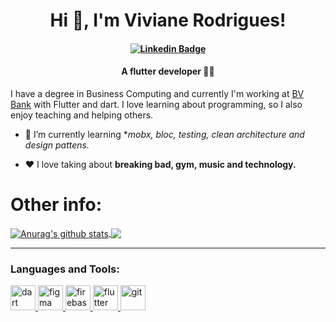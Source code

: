 <h1 align="center"> Hi 👋, I'm Viviane Rodrigues!

<h4 align="center">
  
[![Linkedin Badge](https://img.shields.io/badge/-LinkedIn-blue?style=flat-square&logo=Linkedin&logoColor=white&link=https://www.linkedin.com/in/vivianerodrigues25/)](https://www.linkedin.com/in/vivianerodrigues25/)
  
</h4>
  
<h4 align="center">A flutter developer 👩‍💻</h4>
  
I have a degree in Business Computing and currently I'm working at [BV Bank](https://www.bv.com.br/) with Flutter and dart. I love learning about programming, so I also enjoy teaching and helping others.

- 🌱 I’m currently learning **mobx, bloc, testing, clean architecture and design pattens.*

- ❤️ I love taking about **breaking bad, gym, music and technology.**



# Other info:
<a href="https://github.com/vivianeor/github-readme-stats">
  <img align="center" src="https://github-readme-stats.anuraghazra1.vercel.app/api?username=vivianeor&show_icons=true&include_all_commits=true&theme=midnight-purple" alt="Anurag's github stats" />
</a>

<a href="https://github.com/vivianeor/github-readme-stats">
  <img align="center" src="https://github-readme-stats.anuraghazra1.vercel.app/api/top-langs/?username=vivianeor&layout=compact&theme=midnight-purple" />
</a>

<hr/>

<h3 align="left">Languages and Tools:</h3>
<p align="left"> <a href="https://dart.dev" target="_blank"> <img src="https://www.vectorlogo.zone/logos/dartlang/dartlang-icon.svg" alt="dart" width="40" height="40"/> </a> <a href="https://www.figma.com/" target="_blank"> <img src="https://www.vectorlogo.zone/logos/figma/figma-icon.svg" alt="figma" width="40" height="40"/> </a> <a href="https://firebase.google.com/" target="_blank"> <img src="https://www.vectorlogo.zone/logos/firebase/firebase-icon.svg" alt="firebase" width="40" height="40"/> </a> <a href="https://flutter.dev" target="_blank"> <img src="https://www.vectorlogo.zone/logos/flutterio/flutterio-icon.svg" alt="flutter" width="40" height="40"/> </a> <a href="https://git-scm.com/" target="_blank"> <img src="https://www.vectorlogo.zone/logos/git-scm/git-scm-icon.svg" alt="git" width="40" height="40"/> </a> </p>

